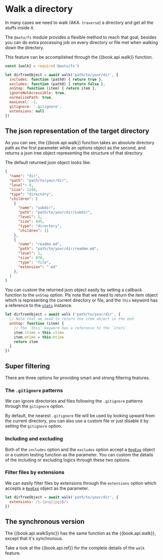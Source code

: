 # Walk a directory

In many cases we need to walk (AKA. `traverse`) a directory and get all the stuffs inside it.

The `@aotu/fs` module provides a flexible method to reach that goal, besides you can do extra processing job on every directory or file met when walking down the directory.

This feature can be accomplished through the {{book.api.walk}} function.

```js
const {walk} = require('@aotu/fs')

let dirTreeObject = await walk('path/to/your/dir', {
  includes: function (path0) { return true },
  excludes: function (path0) { return false },
  onStep: function (item) { return item },
  ignoreNotAccessible: true,
  normalizePath: true,
  maxLevel: -1,
  gitignore: '.gitignore',
  extensions: null
})

```

## The json representation of the target directory

As you can see, the {{book.api.walk}} function takes an absolute directory path as the first parameter while an options object as the second, and returns a json tree object representing the structure of that directory.

The default returned json object looks like:

```json
{
  "name": "dir",
  "path": "path/to/your/dir",
  "level": 0,
  "size": 1244,
  "type": "directory",
  "children": [
    {
      "name": "subdir",
      "path": "path/to/your/dir/subdir",
      "level": 1,
      "size": 445,
      "type": "directory",
      "children": []
    },
    {
      "name": "readme.md",
      "path": "path/to/your/dir/readme.md",
      "level": 1,
      "size": 878,
      "type": "file",
      "extension": ".md"
    },
  ]
}
```

You can custom the returned json object easily by setting a callback function to the `onStep` option. Pls note that we need to return the item object which is representing the current directory or file, and the `this` keyword has a reference to the [`stats`](https://nodejs.org/dist/latest-v8.x/docs/api/fs.html#fs_class_fs_stats) instance.

```js
let dirTreeObject = await walk ('path/to/your/dir', {
  // Note that we need to return the item object in the end
  onStep: function (item) {
    // The `this` keyword has a reference to the `stats`
    item.ctime = this.ctime
    item.mtime = this.mtime
    return item
  }
})
```

## Super filtering

There are three options for providing smart and strong filtering features.

### The `.gitignore` patterns

We can ignore directories and files following the `.gitignore` patterns through the `gitignore` option.

By default, the nearest `.gitignore` file will be used by looking upward from the current directory, you can also use a custom file or just disable it by setting the `gitignore` option.

### Including and excluding

Both of the `includes` option and the `excludes` option accept a [`RegExp`](https://developer.mozilla.org/en/docs/Web/JavaScript/Reference/Global_Objects/RegExp) object or a custom testing function as the parameter. You can custom the details of the including or excluding logics through these two options.

### Filter files by extensions

We can easily filter files by extensions through the `extensions` option which accepts a [`RegExp`](https://developer.mozilla.org/en/docs/Web/JavaScript/Reference/Global_Objects/RegExp) object as the parameter.

```js
let dirTreeObject = await walk('path/to/your/dir', {
  extensions: /\.(png|jpg)$/i
})
```

## The synchronous version

The {{book.api.walkSync}} has the same function as the {{book.api.walk}}, except that it's synchronous.

Take a look at the {{book.api.ref}} for the complete details of the `walk` feature.
